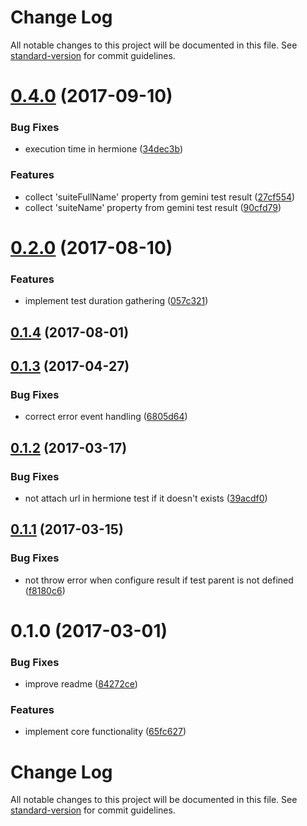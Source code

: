# Change Log

All notable changes to this project will be documented in this file. See [standard-version](https://github.com/conventional-changelog/standard-version) for commit guidelines.

<a name="0.4.0"></a>
# [0.4.0](https://github.com/gemini-testing/json-reporter/compare/v0.2.0...v0.4.0) (2017-09-10)


### Bug Fixes

* execution time in hermione ([34dec3b](https://github.com/gemini-testing/json-reporter/commit/34dec3b))


### Features

* collect 'suiteFullName' property from gemini test result ([27cf554](https://github.com/gemini-testing/json-reporter/commit/27cf554))
* collect 'suiteName' property from gemini test result ([90cfd79](https://github.com/gemini-testing/json-reporter/commit/90cfd79))



<a name="0.2.0"></a>
# [0.2.0](https://github.com/gemini-testing/json-reporter/compare/v0.1.3...v0.2.0) (2017-08-10)


### Features

* implement test duration gathering ([057c321](https://github.com/gemini-testing/json-reporter/commit/057c321))



<a name="0.1.4"></a>
## [0.1.4](https://github.com/gemini-testing/json-reporter/compare/v0.1.3...v0.1.4) (2017-08-01)



<a name="0.1.3"></a>
## [0.1.3](https://github.com/gemini-testing/json-reporter/compare/v0.1.2...v0.1.3) (2017-04-27)


### Bug Fixes

* correct error event handling ([6805d64](https://github.com/gemini-testing/json-reporter/commit/6805d64))



<a name="0.1.2"></a>
## [0.1.2](https://github.com/gemini-testing/json-reporter/compare/v0.1.1...v0.1.2) (2017-03-17)


### Bug Fixes

* not attach url in hermione test if it doesn't exists ([39acdf0](https://github.com/gemini-testing/json-reporter/commit/39acdf0))



<a name="0.1.1"></a>
## [0.1.1](https://github.com/gemini-testing/json-reporter/compare/v0.1.0...v0.1.1) (2017-03-15)


### Bug Fixes

* not throw error when configure result if test parent is not defined ([f8180c6](https://github.com/gemini-testing/json-reporter/commit/f8180c6))



<a name="0.1.0"></a>
# 0.1.0 (2017-03-01)


### Bug Fixes

* improve readme ([84272ce](https://github.com/gemini-testing/json-reporter/commit/84272ce))


### Features

* implement core functionality ([65fc627](https://github.com/gemini-testing/json-reporter/commit/65fc627))



# Change Log

All notable changes to this project will be documented in this file. See [standard-version](https://github.com/conventional-changelog/standard-version) for commit guidelines.
